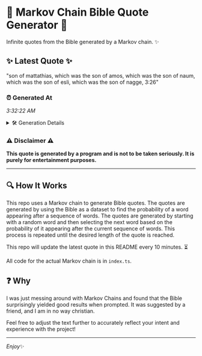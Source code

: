 # 📖 Markov Chain Bible Quote Generator 📖

Infinite quotes from the Bible generated by a Markov chain. ✨

## ✨ Latest Quote ✨
"son of mattathias, which was the son of amos, which was the son of naum, which was the son of esli, which was the son of nagge, 3:26"

### ⏰ Generated At
*3:32:22 AM*

<details>
    <summary>🛠️ Generation Details</summary>
    <p>
        <strong>🌱 Seed:</strong> son<br>
        <strong>🔄 Iterations:</strong> 27<br>
        <strong>📜 Context History:</strong><br>[ son ]: of<br>[ son, of ]: mattathias,<br>[ son, of, mattathias, ]: which<br>[ son, of, mattathias,, which ]: was<br>[ son, of, mattathias,, which, was ]: the<br>[ son, of, mattathias,, which, was, the ]: son<br>[ of, mattathias,, which, was, the, son ]: of<br>[ mattathias,, which, was, the, son, of ]: amos,<br>[ which, was, the, son, of, amos, ]: which<br>[ was, the, son, of, amos,, which ]: was<br>[ the, son, of, amos,, which, was ]: the<br>[ son, of, amos,, which, was, the ]: son<br>[ of, amos,, which, was, the, son ]: of<br>[ amos,, which, was, the, son, of ]: naum,<br>[ which, was, the, son, of, naum, ]: which<br>[ was, the, son, of, naum,, which ]: was<br>[ the, son, of, naum,, which, was ]: the<br>[ son, of, naum,, which, was, the ]: son<br>[ of, naum,, which, was, the, son ]: of<br>[ naum,, which, was, the, son, of ]: esli,<br>[ which, was, the, son, of, esli, ]: which<br>[ was, the, son, of, esli,, which ]: was<br>[ the, son, of, esli,, which, was ]: the<br>[ son, of, esli,, which, was, the ]: son<br>[ of, esli,, which, was, the, son ]: of<br>[ esli,, which, was, the, son, of ]: nagge,<br>[ which, was, the, son, of, nagge, ]: 3:26<br>
    </p>
</details>

### ⚠️ Disclaimer ⚠️
**This quote is generated by a program and is not to be taken seriously. It is purely for entertainment purposes.**

---

## 🔍 How It Works

This repo uses a Markov chain to generate Bible quotes. The quotes are generated by using the Bible as a dataset to find the probability of a word appearing after a sequence of words. The quotes are generated by starting with a random word and then selecting the next word based on the probability of it appearing after the current sequence of words. This process is repeated until the desired length of the quote is reached.

This repo will update the latest quote in this README every 10 minutes. ⏳

All code for the actual Markov chain is in `index.ts`.

## ❓ Why

I was just messing around with Markov Chains and found that the Bible surprisingly yielded good results when prompted. 
It was suggested by a friend, and I am in no way christian.

Feel free to adjust the text further to accurately reflect your intent and experience with the project!

---

*Enjoy*✨
